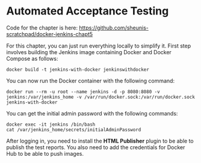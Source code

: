 # Automated Acceptance Testing

Code for the chapter is here: https://github.com/sheunis-scratchpad/docker-jenkins-chapt5

For this chapter, you can just run everything locally to simplify it. First step involves building the Jenkins image containing Docker and Docker Compose as follows:

`docker build -t jenkins-with-docker jenkinswithdocker`

You can now run the Docker container with the following command:

`docker run --rm -u root --name jenkins -d -p 8080:8080 -v jenkins:/var/jenkins_home -v /var/run/docker.sock:/var/run/docker.sock jenkins-with-docker`

You can get the initial admin password with the following commands:

    docker exec -it jenkins /bin/bash
    cat /var/jenkins_home/secrets/initialAdminPassword

After logging in, you need to install the **HTML Publisher** plugin to be able to publish the test reports. You also need to add the credentials for Docker Hub to be able to push images.
